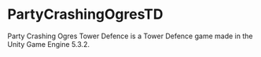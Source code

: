 # PartyCrashingOgresTD
Party Crashing Ogres Tower Defence is a Tower Defence game made in the Unity Game Engine 5.3.2.
